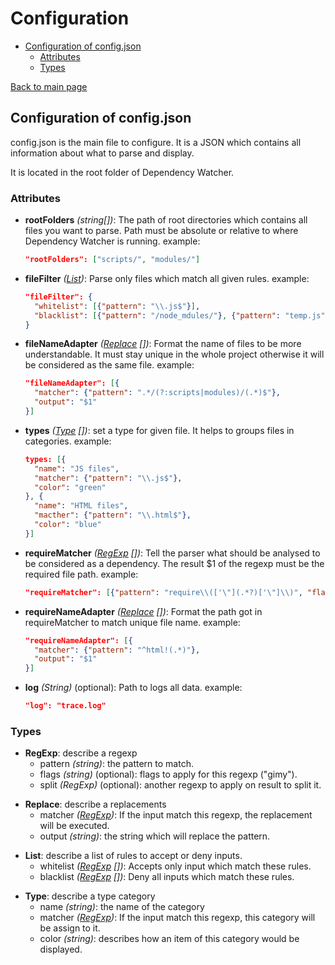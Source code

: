 # Configuration

* [Configuration of config.json]
  * [Attributes]
  * [Types]

[Back to main page](../README.md)

[Configuration of config.json]:#configurationJSON
<a name="configurationJSON"></a>
## Configuration of config.json

config.json is the main file to configure. It is a JSON which contains all information about what to parse and display.

It is located in the root folder of Dependency Watcher.

[Attributes]:#Attributes
<a name="Attributes"></a>
### Attributes

* **rootFolders** _(string[])_: The path of root directories which contains all files you want to parse. Path must be absolute or relative to where Dependency Watcher is running.
  example:
  ```json
  "rootFolders": ["scripts/", "modules/"]
  ```

* **fileFilter** _([List])_: Parse only files which match all given rules.
  example:
  ```json
  "fileFilter": {
    "whitelist": [{"pattern": "\\.js$"}],
    "blacklist": [{"pattern": "/node_mdules/"}, {"pattern": "temp.js"}]
  }
  ```

* **fileNameAdapter** _([Replace] [])_: Format the name of files to be more understandable. It must stay unique in the whole project otherwise it will be considered as the same file.
  example:
  ```json
  "fileNameAdapter": [{
    "matcher": {"pattern": ".*/(?:scripts|modules)/(.*)$"},
    "output": "$1"
  }]
  ```

* **types** _([Type] [])_: set a type for given file. It helps to groups files in categories.
  example:
  ```json
  types: [{
    "name": "JS files",
    "matcher": {"pattern": "\\.js$"},
    "color": "green"
  }, {
    "name": "HTML files",
    "macther": {"pattern": "\\.html$"},
    "color": "blue"
  }]
  ```

* **requireMatcher** _([RegExp] [])_: Tell the parser what should be analysed to be considered as a dependency. The result $1 of the regexp must be the required file path.
  example:
  ```json
  "requireMatcher": [{"pattern": "require\\(['\"](.*?)['\"]\\)", "flags": "g"}, {"pattern": "define\\(\\[['\"](.*?)['\"]\\]\\)"}]
  ```

* **requireNameAdapter** _([Replace] [])_: Format the path got in requireMatcher to match unique file name.
  example:
  ```json
  "requireNameAdapter": [{
    "matcher": {"pattern": "^html!(.*)"},
    "output": "$1"
  }]
  ```

* **log** _(String)_ (optional): Path to logs all data.
  example:
  ```json
  "log": "trace.log"
  ```

[Types]:#Types
<a name="Types"></a>
### Types

[RegExp]:#RegExp
<a name="RegExp"></a>
* **RegExp**: describe a regexp
  * pattern _(string)_: the pattern to match.
  * flags _(string)_ (optional): flags to apply for this regexp ("gimy").
  * split _(RegExp)_ (optional): another regexp to apply on result to split it.

[Replace]:#Replace
<a name="Replace"></a>
* **Replace**: describe a replacements
  * matcher _([RegExp])_: If the input match this regexp, the replacement will be executed.
  * output _(string)_: the string which will replace the pattern.

[List]:#List
<a name="List"></a>
* **List**: describe a list of rules to accept or deny inputs.
  * whitelist _([RegExp] [])_: Accepts only input which match these rules.
  * blacklist _([RegExp] [])_: Deny all inputs which match these rules.

[Type]:#Type
<a name="Type"></a>
* **Type**: describe a type category
  * name _(string)_: the name of the category
  * matcher _([RegExp])_: If the input match this regexp, this category will be assign to it.
  * color _(string)_: describes how an item of this category would be displayed.

